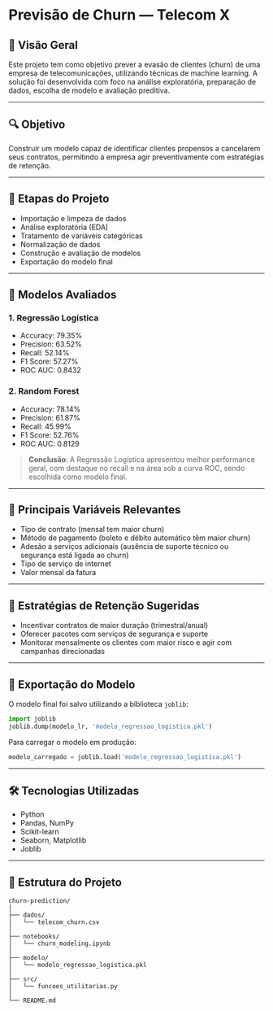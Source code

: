 
# Previsão de Churn — Telecom X

## 📌 Visão Geral

Este projeto tem como objetivo prever a evasão de clientes (churn) de uma empresa de telecomunicações, utilizando técnicas de machine learning. A solução foi desenvolvida com foco na análise exploratória, preparação de dados, escolha de modelo e avaliação preditiva.

---

## 🔍 Objetivo

Construir um modelo capaz de identificar clientes propensos a cancelarem seus contratos, permitindo à empresa agir preventivamente com estratégias de retenção.

---

## 🧩 Etapas do Projeto

- Importação e limpeza de dados
- Análise exploratória (EDA)
- Tratamento de variáveis categóricas
- Normalização de dados
- Construção e avaliação de modelos
- Exportação do modelo final

---

## 🧪 Modelos Avaliados

### 1. Regressão Logística

- Accuracy: 79.35%
- Precision: 63.52%
- Recall: 52.14%
- F1 Score: 57.27%
- ROC AUC: 0.8432

### 2. Random Forest

- Accuracy: 78.14%
- Precision: 61.87%
- Recall: 45.99%
- F1 Score: 52.76%
- ROC AUC: 0.8129

> **Conclusão**: A Regressão Logística apresentou melhor performance geral, com destaque no recall e na área sob a curva ROC, sendo escolhida como modelo final.

---

## 🔎 Principais Variáveis Relevantes

- Tipo de contrato (mensal tem maior churn)
- Método de pagamento (boleto e débito automático têm maior churn)
- Adesão a serviços adicionais (ausência de suporte técnico ou segurança está ligada ao churn)
- Tipo de serviço de internet
- Valor mensal da fatura

---

## 🧠 Estratégias de Retenção Sugeridas

- Incentivar contratos de maior duração (trimestral/anual)
- Oferecer pacotes com serviços de segurança e suporte
- Monitorar mensalmente os clientes com maior risco e agir com campanhas direcionadas

---

## 💾 Exportação do Modelo

O modelo final foi salvo utilizando a biblioteca `joblib`:

```python
import joblib
joblib.dump(modelo_lr, 'modelo_regressao_logistica.pkl')
```

Para carregar o modelo em produção:

```python
modelo_carregado = joblib.load('modelo_regressao_logistica.pkl')
```

---

## 🛠️ Tecnologias Utilizadas

- Python
- Pandas, NumPy
- Scikit-learn
- Seaborn, Matplotlib
- Joblib

---

## 📂 Estrutura do Projeto

```
churn-prediction/
│
├── dados/
│   └── telecom_churn.csv
│
├── notebooks/
│   └── churn_modeling.ipynb
│
├── modelo/
│   └── modelo_regressao_logistica.pkl
│
├── src/
│   └── funcoes_utilitarias.py
│
└── README.md
```
